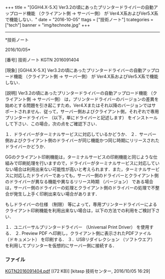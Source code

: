 ﻿+++
title = "[GGH4.X-5.X] Ver3.2の頃にあったプリンタードライバーの自動アップロード機能 （クライアント側 → サーバー側） が Ver4.X系およびVer5.X系で機能しない．"
date = "2016-10-05"
ttags = ["技術ノート"]
tcategories = ["tech"]
banner = "img/technote.jpg"
+++

-----------------------------------------------------------------------------------------------------------------------------

*技術ノート

2016/10/05*


[番号]
技術ノート KGTN 2016091404

[現象]
[GGH4.X-5.X]
Ver3.2の頃にあったプリンタードライバーの自動アップロード機能
（クライアント側 → サーバー側） が Ver4.X系およびVer5.X系で機能しない．

[説明]
Ver3.2の頃にあったプリンタードライバーの自動アップロード機能
（クライアント側 → サーバー側）
は，プリンタードライバーのバージョンの差異を始めとする問題を引き起こすため，Ver4.Xまたはそれ以降のバージョンではサポートされません．従って，サーバー側およびクライアント側，それぞれで専用プリンタードライバー
（以下，単にドライバーと記述します）
をインストールして下さい．この場合，次の点をご確認下さい．

１．ドライバーがターミナルサービスに対応しているかどうか．
２．サーバー側およびクライアント側のドライバーが同じ機能かつ同じ時期にリリースされたドライバーかどうか．

GGのクライアント印刷機能は，ターミナルサービスの印刷機能と同じような仕組みで印刷処理を行いますので，ドライバーがターミナルサービスに対応していない場合は利用出来ない可能性が高いと考えられます．また，ターミナルサービスに対応したドライバーであっても，サーバー側のドライバーとクライアント側のドライバーが異なる機能や異なるリリース時期
（バージョン）
である場合は，サーバー側のドライバーの処理とクライアント側のドライバーの処理で不整合が発生し上手く印刷出来ない場合があります．

もしドライバーの仕様 （制限）
等によって，専用プリンタードライバーによるクライアント印刷機能を利用出来ない場合は，以下の方法での利用をご検討下さい．

１．ユニバーサルプリンタードライバー （Universal Print Driver）
を使用する．
２. Preview PDF へ印刷し，クライアント側に表示されたPDFファイル
（ドキュメント） を印刷する．
３．USBリダイレクション （ソフトウエア）
を利用してプリンターを仮想的にサーバー側に接続する．


### ファイル

 
 


[KGTN2016091404.pdf](http://techreport.kitasp.net/attachments/download/3078/KGTN2016091404.pdf)
 [(72 KB)] [kitasp 技術センター, 2016/10/05
16:29]


 


 

